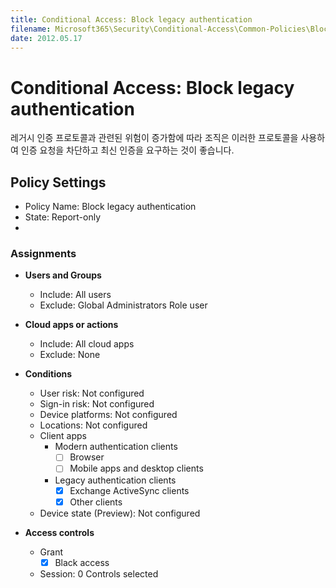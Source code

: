 ```yaml
---
title: Conditional Access: Block legacy authentication
filename: Microsoft365\Security\Conditional-Access\Common-Policies\Block-Legacy-Authentication.md
date: 2012.05.17
---
```


# Conditional Access: Block legacy authentication

레거시 인증 프로토콜과 관련된 위험이 증가함에 따라 조직은 이러한 프로토콜을 사용하여 인증 요청을 차단하고 최신 인증을 요구하는 것이 좋습니다.


## Policy Settings

- Policy Name: Block legacy authentication
- State: Report-only
- 
### Assignments

- **Users and Groups**
    - Include: All users
    - Exclude: Global Administrators Role user

- **Cloud apps or actions**
    - Include: All cloud apps
    - Exclude: None

- **Conditions**
    - User risk: Not configured
    - Sign-in risk: Not configured
    - Device platforms: Not configured
    - Locations: Not configured
    - Client apps
        - Modern authentication clients
            - [ ] Browser
            - [ ] Mobile apps and desktop clients
        - Legacy authentication clients
            - [X] Exchange ActiveSync clients
            - [X] Other clients
    - Device state (Preview): Not configured

- **Access controls**
    - Grant
        - [X] Black access
    - Session: 0 Controls selected
